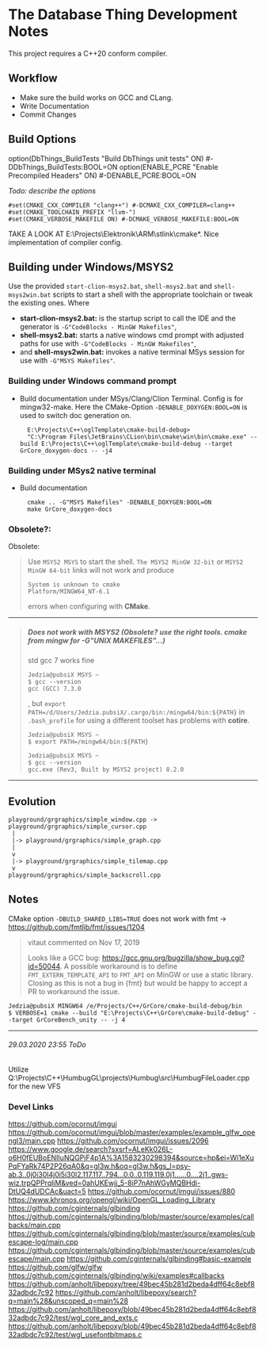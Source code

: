# The Database Thing Development Notes #

This project requires a C++20 conform compiler.

## Workflow ##

* Make sure the build works on GCC and CLang.
* Write Documentation
* Commit Changes  

## Build Options
option(DbThings_BuildTests "Build DbThings unit tests" ON) #-DDbThings_BuildTests:BOOL=ON
option(ENABLE_PCRE "Enable Precompiled Headers" ON) #-DENABLE_PCRE:BOOL=ON

_Todo: describe the options_ 
```
#set(CMAKE_CXX_COMPILER "clang++") #-DCMAKE_CXX_COMPILER=clang++
#set(CMAKE_TOOLCHAIN_PREFIX "llvm-")
#set(CMAKE_VERBOSE_MAKEFILE ON) #-DCMAKE_VERBOSE_MAKEFILE:BOOL=ON
```

TAKE A LOOK AT E:\Projects\Elektronik\ARM\stlink\cmake\*. Nice implementation of compiler config.

## Building under Windows/MSYS2
Use the provided `start-clion-msys2.bat`, `shell-msys2.bat` and `shell-msys2win.bat` scripts to start a shell with
the appropriate toolchain or tweak the existing ones. Where
- **start-clion-msys2.bat:** is the startup script to call the IDE and the generator is 
  `-G"CodeBlocks - MinGW Makefiles"`, 
- **shell-msys2.bat:** starts a native windows cmd prompt with adjusted paths for use with 
  `-G"CodeBlocks - MinGW Makefiles"`,
- and **shell-msys2win.bat:** invokes a native terminal MSys session for use with `-G"MSYS Makefiles"`.

### Building under Windows command prompt

* Build documentation under MSys/Clang/Clion Terminal. Config is for mingw32-make.
  Here the CMake-Option `-DENABLE_DOXYGEN:BOOL=ON` is used to switch doc generation on.

        E:\Projects\C++\oglTemplate\cmake-build-debug>
        "C:\Program Files\JetBrains\CLion\bin\cmake\win\bin\cmake.exe" --build E:\Projects\C++\oglTemplate\cmake-build-debug --target GrCore_doxygen-docs -- -j4

### Building under MSys2 native terminal

* Build documentation

        cmake .. -G"MSYS Makefiles" -DENABLE_DOXYGEN:BOOL=ON
        make GrCore_doxygen-docs    


### Obsolete?:
Obsolete:
> Use `MSYS2 MSYS` to start the shell. `The MSYS2 MinGW 32-bit` or `MSYS2 MinGW 64-bit` 
> links will not work and produce 
> ```
> System is unknown to cmake 
> Platform/MINGW64_NT-6.1
> ```
> errors when configuring with **CMake**.
------------------------------------------------------------------------------------------------------

> ##### Does not work with MSYS2 (Obsolete? use the right tools. cmake from mingw for -G"UNIX MAKEFILES"...)
> std gcc 7 works fine
> ```
> Jedzia@pubsiX MSYS ~
> $ gcc --version
> gcc (GCC) 7.3.0
> ```
> , but `export PATH=/d/Users/Jedzia.pubsiX/.cargo/bin:/mingw64/bin:${PATH}` in `.bash_profile`
> for using a different toolset has problems with **cotire**.
> ```
> Jedzia@pubsiX MSYS ~
> $ export PATH=/mingw64/bin:${PATH}
> 
> Jedzia@pubsiX MSYS ~
> $ gcc --version
> gcc.exe (Rev3, Built by MSYS2 project) 8.2.0
> ```
------------------------------------------------------------------------------------------------------

## Evolution ##

    playground/grgraphics/simple_window.cpp -> playground/grgraphics/simple_cursor.cpp
     |
     |-> playground/grgraphics/simple_graph.cpp
     |
     v
     |-> playground/grgraphics/simple_tilemap.cpp
     v
    playground/grgraphics/simple_backscroll.cpp

## Notes ##

CMake option `-DBUILD_SHARED_LIBS=TRUE` does not work with fmt -> https://github.com/fmtlib/fmt/issues/1204
> vitaut commented on Nov 17, 2019
>
> Looks like a GCC bug: https://gcc.gnu.org/bugzilla/show_bug.cgi?id=50044. A possible workaround is to define 
> `FMT_EXTERN_TEMPLATE_API` to `FMT_API` on MinGW or use a static library. Closing as this is not a bug in {fmt} but 
> would be happy to accept a PR to workaround the issue.

    Jedzia@pubsiX MINGW64 /e/Projects/C++/GrCore/cmake-build-debug/bin
    $ VERBOSE=1 cmake --build "E:\Projects\C++\GrCore\cmake-build-debug" --target GrCoreBench_unity -- -j 4


-----------------------------------------------------------------------------------------------
###### 29.03.2020 23:55 ToDo 

Utilize Q:\Projects\C++\HumbugGL\projects\Humbug\src\HumbugFileLoader.cpp for the new VFS

 

### Devel Links ###

https://github.com/ocornut/imgui
https://github.com/ocornut/imgui/blob/master/examples/example_glfw_opengl3/main.cpp
https://github.com/ocornut/imgui/issues/2096
https://www.google.de/search?sxsrf=ALeKk026L-o6H0fEUBoENIIuNQGPjF4p1A%3A1583230298394&source=hp&ei=Wi1eXuPqFYaRk74P2P26qA0&q=gl3w.h&oq=gl3w.h&gs_l=psy-ab.3..0j0i30l4j0i5i30l2.117.117..794...0.0..0.119.119.0j1......0....2j1..gws-wiz.trpQPPrqliM&ved=0ahUKEwjj_5-8iP7nAhWGyMQBHdi-DtUQ4dUDCAc&uact=5
https://github.com/ocornut/imgui/issues/880
https://www.khronos.org/opengl/wiki/OpenGL_Loading_Library
https://github.com/cginternals/glbinding
https://github.com/cginternals/glbinding/blob/master/source/examples/callbacks/main.cpp
https://github.com/cginternals/glbinding/blob/master/source/examples/cubescape-log/main.cpp
https://github.com/cginternals/glbinding/blob/master/source/examples/cubescape/main.cpp
https://github.com/cginternals/glbinding#basic-example
https://github.com/glfw/glfw
https://github.com/cginternals/glbinding/wiki/examples#callbacks
https://github.com/anholt/libepoxy/tree/49bec45b281d2beda4dff64c8ebf832adbdc7c92
https://github.com/anholt/libepoxy/search?q=main%28&unscoped_q=main%28
https://github.com/anholt/libepoxy/blob/49bec45b281d2beda4dff64c8ebf832adbdc7c92/test/wgl_core_and_exts.c
https://github.com/anholt/libepoxy/blob/49bec45b281d2beda4dff64c8ebf832adbdc7c92/test/wgl_usefontbitmaps.c

